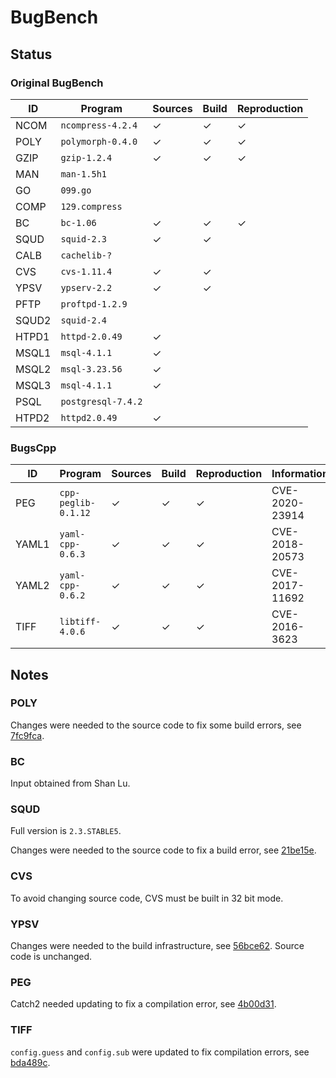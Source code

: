 # BugBench

## Status

### Original BugBench

| ID    | Program            | Sources | Build | Reproduction |
|-------|--------------------|---------|-------|--------------|
| NCOM  | `ncompress-4.2.4`  | ✓       | ✓     | ✓            |
| POLY  | `polymorph-0.4.0`  | ✓       | ✓     | ✓            |
| GZIP  | `gzip-1.2.4`       | ✓       | ✓     | ✓            |
| MAN   | `man-1.5h1`        |         |       |              |
| GO    | `099.go`           |         |       |              |
| COMP  | `129.compress`     |         |       |              |
| BC    | `bc-1.06`          | ✓       | ✓     | ✓            |
| SQUD  | `squid-2.3`        | ✓       | ✓     |              |
| CALB  | `cachelib-?`       |         |       |              |
| CVS   | `cvs-1.11.4`       | ✓       | ✓     |              |
| YPSV  | `ypserv-2.2`       | ✓       | ✓     |              |
| PFTP  | `proftpd-1.2.9`    |         |       |              |
| SQUD2 | `squid-2.4`        |         |       |              |
| HTPD1 | `httpd-2.0.49`     | ✓       |       |              |
| MSQL1 | `msql-4.1.1`       | ✓       |       |              |
| MSQL2 | `msql-3.23.56`     | ✓       |       |              |
| MSQL3 | `msql-4.1.1`       | ✓       |       |              |
| PSQL  | `postgresql-7.4.2` |         |       |              |
| HTPD2 | `httpd2.0.49`      | ✓       |       |              |

### BugsCpp

| ID    | Program             | Sources | Build | Reproduction | Information    |
|-------|---------------------|---------|-------|--------------|----------------|
| PEG   | `cpp-peglib-0.1.12` | ✓       | ✓     | ✓            | CVE-2020-23914 |
| YAML1 | `yaml-cpp-0.6.3`    | ✓       | ✓     | ✓            | CVE-2018-20573 |
| YAML2 | `yaml-cpp-0.6.2`    | ✓       | ✓     | ✓            | CVE-2017-11692 |
| TIFF  | `libtiff-4.0.6`     | ✓       | ✓     | ✓            | CVE-2016-3623  |

## Notes

### POLY

Changes were needed to the source code to fix some build errors, see
[7fc9fca](https://github.com/nicovank/bugbench/commit/7fc9fca339234d825496e23792f04be41744fa06).

### BC

Input obtained from Shan Lu.

### SQUD

Full version is `2.3.STABLE5`.

Changes were needed to the source code to fix a build error, see
[21be15e](https://github.com/nicovank/bugbench/commit/21be15e7c915df46412bd881ff2eb04ce8c78858).

### CVS

To avoid changing source code, CVS must be built in 32 bit mode.

### YPSV

Changes were needed to the build infrastructure, see
[56bce62](https://github.com/nicovank/bugbench/commit/56bce62f28f60f1e3f432ec5ced58194938bee28).
Source code is unchanged.

### PEG

Catch2 needed updating to fix a compilation error, see
[4b00d31](https://github.com/nicovank/bugbench/commit/4b00d311656bed2b3b8f7a8858e782aa3d168074).

### TIFF

`config.guess` and `config.sub` were updated to fix compilation errors, see
[bda489c](https://github.com/nicovank/bugbench/commit/bda489caadfb48bd1392eb3c4852c88778dd9185).
